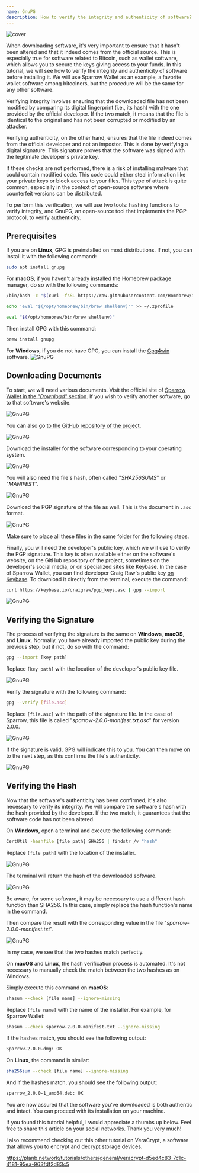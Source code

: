 ```yaml
---
name: GnuPG
description: How to verify the integrity and authenticity of software?
---
```

![cover](assets/cover.webp)

When downloading software, it's very important to ensure that it hasn't been altered and that it indeed comes from the official source. This is especially true for software related to Bitcoin, such as wallet software, which allows you to secure the keys giving access to your funds. In this tutorial, we will see how to verify the integrity and authenticity of software before installing it. We will use Sparrow Wallet as an example, a favorite wallet software among bitcoiners, but the procedure will be the same for any other software.

Verifying integrity involves ensuring that the downloaded file has not been modified by comparing its digital fingerprint (i.e., its hash) with the one provided by the official developer. If the two match, it means that the file is identical to the original and has not been corrupted or modified by an attacker.

Verifying authenticity, on the other hand, ensures that the file indeed comes from the official developer and not an impostor. This is done by verifying a digital signature. This signature proves that the software was signed with the legitimate developer's private key.

If these checks are not performed, there is a risk of installing malware that could contain modified code. This code could either steal information like your private keys or block access to your files. This type of attack is quite common, especially in the context of open-source software where counterfeit versions can be distributed.

To perform this verification, we will use two tools: hashing functions to verify integrity, and GnuPG, an open-source tool that implements the PGP protocol, to verify authenticity.

## Prerequisites

If you are on **Linux**, GPG is preinstalled on most distributions. If not, you can install it with the following command:

```bash
sudo apt install gnupg
```

For **macOS**, if you haven't already installed the Homebrew package manager, do so with the following commands:

```bash
/bin/bash -c "$(curl -fsSL https://raw.githubusercontent.com/Homebrew/install/HEAD/install.sh)"
```

```bash
echo 'eval "$(/opt/homebrew/bin/brew shellenv)"' >> ~/.zprofile
```

```bash
eval "$(/opt/homebrew/bin/brew shellenv)"
```

Then install GPG with this command:

```bash
brew install gnupg
```
For **Windows**, if you do not have GPG, you can install the [Gpg4win](https://www.gpg4win.org/) software.
![GnuPG](assets/notext/01.webp)

## Downloading Documents

To start, we will need various documents. Visit the official site of [Sparrow Wallet in the "*Download*" section](https://sparrowwallet.com/download/). If you wish to verify another software, go to that software's website.

![GnuPG](assets/notext/02.webp)

You can also go [to the GitHub repository of the project](https://github.com/sparrowwallet/sparrow/releases).

![GnuPG](assets/notext/03.webp)

Download the installer for the software corresponding to your operating system.

![GnuPG](assets/notext/04.webp)

You will also need the file's hash, often called "*SHA256SUMS*" or "*MANIFEST*".

![GnuPG](assets/notext/05.webp)

Download the PGP signature of the file as well. This is the document in `.asc` format.

![GnuPG](assets/notext/06.webp)

Make sure to place all these files in the same folder for the following steps.

Finally, you will need the developer's public key, which we will use to verify the PGP signature. This key is often available either on the software's website, on the GitHub repository of the project, sometimes on the developer's social media, or on specialized sites like Keybase. In the case of Sparrow Wallet, you can find developer Craig Raw's public key [on Keybase](https://keybase.io/craigraw). To download it directly from the terminal, execute the command:

```bash
curl https://keybase.io/craigraw/pgp_keys.asc | gpg --import
```

![GnuPG](assets/notext/07.webp)

## Verifying the Signature

The process of verifying the signature is the same on **Windows**, **macOS**, and **Linux**. Normally, you have already imported the public key during the previous step, but if not, do so with the command:

```bash
gpg --import [key path]
```

Replace `[key path]` with the location of the developer's public key file.

![GnuPG](assets/notext/08.webp)

Verify the signature with the following command:

```bash
gpg --verify [file.asc]
```

Replace `[file.asc]` with the path of the signature file. In the case of Sparrow, this file is called "*sparrow-2.0.0-manifest.txt.asc*" for version 2.0.0.

![GnuPG](assets/notext/09.webp)

If the signature is valid, GPG will indicate this to you. You can then move on to the next step, as this confirms the file's authenticity.

![GnuPG](assets/notext/10.webp)

## Verifying the Hash
Now that the software's authenticity has been confirmed, it's also necessary to verify its integrity. We will compare the software's hash with the hash provided by the developer. If the two match, it guarantees that the software code has not been altered.

On **Windows**, open a terminal and execute the following command:

```bash
CertUtil -hashfile [file path] SHA256 | findstr /v "hash"
```

Replace `[file path]` with the location of the installer.

![GnuPG](assets/notext/11.webp)

The terminal will return the hash of the downloaded software.

![GnuPG](assets/notext/12.webp)

Be aware, for some software, it may be necessary to use a different hash function than SHA256. In this case, simply replace the hash function's name in the command.

Then compare the result with the corresponding value in the file "*sparrow-2.0.0-manifest.txt*".

![GnuPG](assets/notext/13.webp)

In my case, we see that the two hashes match perfectly.

On **macOS** and **Linux**, the hash verification process is automated. It's not necessary to manually check the match between the two hashes as on Windows.

Simply execute this command on **macOS**:

```bash
shasum --check [file name] --ignore-missing
```

Replace `[file name]` with the name of the installer. For example, for Sparrow Wallet:

```bash
shasum --check sparrow-2.0.0-manifest.txt --ignore-missing
```

If the hashes match, you should see the following output:

```bash
Sparrow-2.0.0.dmg: OK
```

On **Linux**, the command is similar:

```bash
sha256sum --check [file name] --ignore-missing
```

And if the hashes match, you should see the following output:

```bash
sparrow_2.0.0-1_amd64.deb: OK
```

You are now assured that the software you've downloaded is both authentic and intact. You can proceed with its installation on your machine.

If you found this tutorial helpful, I would appreciate a thumbs up below. Feel free to share this article on your social networks. Thank you very much!

I also recommend checking out this other tutorial on VeraCrypt, a software that allows you to encrypt and decrypt storage devices.

https://planb.network/tutorials/others/general/veracrypt-d5ed4c83-7c1c-4181-95ea-963fdf2d83c5